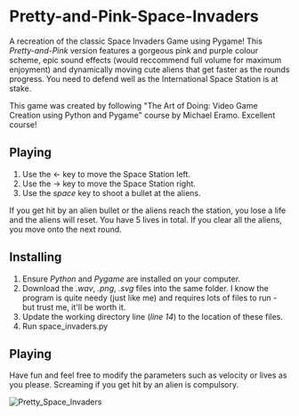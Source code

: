 # Pretty-and-Pink-Space-Invaders
A recreation of the classic Space Invaders Game using Pygame! This *Pretty-and-Pink* version features a gorgeous pink and purple colour scheme, epic sound effects (would reccommend full volume for maximum enjoyment) and dynamically moving cute aliens that get faster as the rounds progress. You need to defend well as the International Space Station is at stake. 

This game was created by following "The Art of Doing: Video Game Creation using Python and Pygame" course by Michael Eramo. Excellent course! 

## Playing ##
1. Use the &#8592; key to move the Space Station left.
2. Use the &#8594; key to move the Space Station right.
3. Use the *space* key to shoot a bullet at the aliens.

If you get hit by an alien bullet or the aliens reach the station, you lose a life and the aliens will reset. You have 5 lives in total. If you clear all the aliens, you move onto the next round. 

## Installing ## 
1. Ensure *Python* and *Pygame* are installed on your computer.
2. Download the *.wav*, *.png*, *.svg* files  into the same folder. I know the program is quite needy (just like me) and requires lots of files to run - but trust me, it'll be worth it.
3. Update the working directory line (*line 14*) to the location of these files. 
4. Run space_invaders.py

## Playing ##
Have fun and feel free to modify the parameters such as velocity or lives as you please. Screaming if you get hit by an alien is compulsory. 

![Pretty_Space_Invaders](https://github.com/user-attachments/assets/f5328254-894d-4c72-a293-ae5f177de90a)




